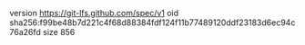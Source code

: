 version https://git-lfs.github.com/spec/v1
oid sha256:f99be48b7d221c4f68d88384fdf124f11b77489120ddf23183d6ec94c76a26fd
size 856
